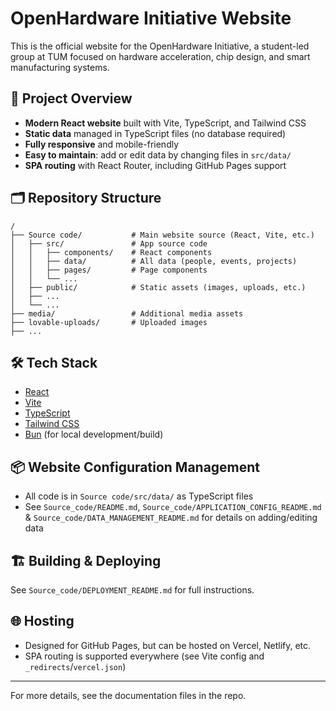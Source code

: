 # OpenHardware Initiative Website

This is the official website for the OpenHardware Initiative, a student-led group at TUM focused on hardware acceleration, chip design, and smart manufacturing systems.

## 🚀 Project Overview
- **Modern React website** built with Vite, TypeScript, and Tailwind CSS
- **Static data** managed in TypeScript files (no database required)
- **Fully responsive** and mobile-friendly
- **Easy to maintain**: add or edit data by changing files in `src/data/`
- **SPA routing** with React Router, including GitHub Pages support

## 🗂️ Repository Structure

```
/
├── Source code/           # Main website source (React, Vite, etc.)
│   ├── src/               # App source code
│   │   ├── components/    # React components
│   │   ├── data/          # All data (people, events, projects)
│   │   ├── pages/         # Page components
│   │   └── ...
│   ├── public/            # Static assets (images, uploads, etc.)
│   ├── ...
│   └── ...
├── media/                 # Additional media assets
├── lovable-uploads/       # Uploaded images
├── ...
```

## 🛠️ Tech Stack
- [React](https://react.dev/)
- [Vite](https://vitejs.dev/)
- [TypeScript](https://www.typescriptlang.org/)
- [Tailwind CSS](https://tailwindcss.com/)
- [Bun](https://bun.sh/) (for local development/build)

## 📦 Website Configuration Management
- All code is in `Source code/src/data/` as TypeScript files
- See `Source_code/README.md`, `Source_code/APPLICATION_CONFIG_README.md` & `Source_code/DATA_MANAGEMENT_README.md` for details on adding/editing data

## 🏗️ Building & Deploying
See `Source_code/DEPLOYMENT_README.md` for full instructions.

## 🌐 Hosting
- Designed for GitHub Pages, but can be hosted on Vercel, Netlify, etc.
- SPA routing is supported everywhere (see Vite config and `_redirects`/`vercel.json`)

---

For more details, see the documentation files in the repo. 
